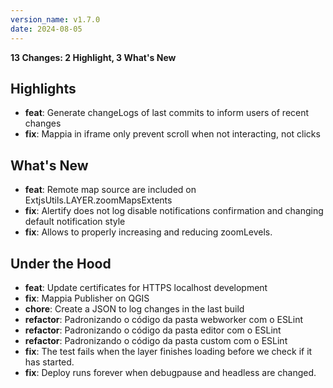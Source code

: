 ```yaml
---
version_name: v1.7.0
date: 2024-08-05
---
```


<b>13 Changes: 2 Highlight, 3 What's New</b>

## Highlights
- <b>feat</b>: Generate changeLogs of last commits to inform users of recent changes 
- <b>fix</b>: Mappia in iframe only prevent scroll when not interacting, not clicks 

## What's New
- <b>feat</b>: Remote map source are included on ExtjsUtils.LAYER.zoomMapsExtents 
- <b>fix</b>: Alertify does not log disable notifications confirmation and changing default notification style 
- <b>fix</b>: Allows to properly increasing and reducing zoomLevels.

## Under the Hood
- <b>feat</b>: Update certificates for HTTPS localhost development 
- <b>fix</b>: Mappia Publisher on QGIS  
- <b>chore</b>: Create a JSON to log changes in the last build 
- <b>refactor</b>: Padronizando o código da pasta webworker com o ESLint 
- <b>refactor</b>: Padronizando o código da pasta editor com o ESLint 
- <b>refactor</b>: Padronizando o código da pasta custom com o ESLint 
- <b>fix</b>: The test fails when the layer finishes loading before we check if it has started. 
- <b>fix</b>: Deploy runs forever when debugpause and headless are changed.
